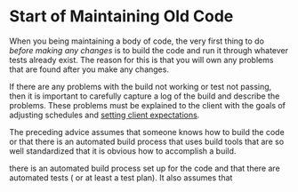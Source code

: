 # Start of Maintaining Old Code

When you being maintaining a body of code, the very first thing to do _before 
making any changes_ is to build the code and run it through whatever tests 
already exist. The reason for this is that you will own any problems that are
found after you make any changes.

If there are any problems with the build not working or test not passing,
then it is important to carefully capture a log of the build and describe
the problems. These problems must be explained to the client with the goals
of adjusting schedules and 
[setting client expectations](manage-client-expectations.md). 

The preceding advice assumes that someone knows how to build the code or
that there is an automated build process that uses build tools that are so
well standardized that it is obvious how to accomplish a build.

there is an automated build process set up
for the code and that there are automated tests ( or at least a test plan).
It also assumes that 